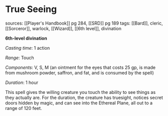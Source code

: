 # True Seeing
sources: [[Player's Handbook]] pg 284, [[SRD]] pg 189
tags: [[Bard]], cleric, [[Sorceror]], warlock, [[Wizard]], [[6th level]], divination

**6th-level divination**

*Casting time*: 1 action

*Range*: Touch

*Components*: V, S, M (an ointment for the eyes that costs 25 gp, is made from mushroom powder, saffron, and fat, and is consumed by the spell)

*Duration*: 1 hour

This spell gives the willing creature you touch the ability to see things as they actually are. For the duration, the creature has truesight, notices secret doors hidden by magic, and can see into the Ethereal Plane, all out to a range of 120 feet.
